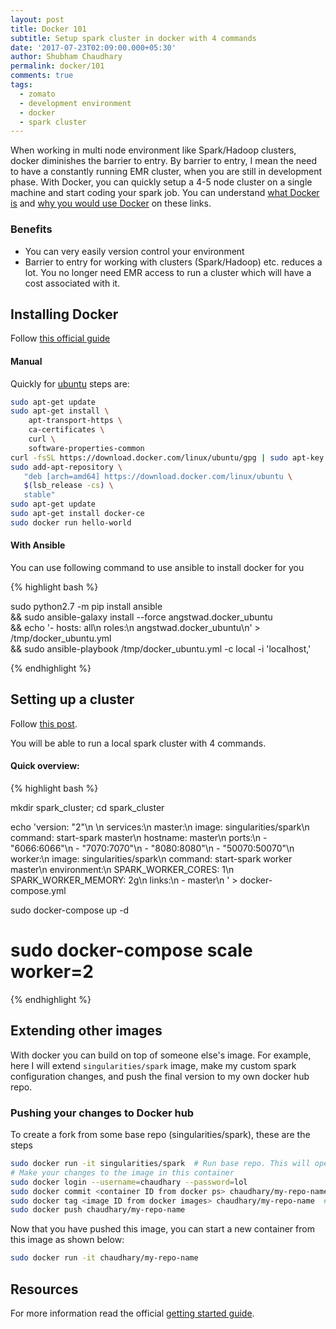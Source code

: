 ```yaml
---
layout: post
title: Docker 101
subtitle: Setup spark cluster in docker with 4 commands
date: '2017-07-23T02:09:00.000+05:30'
author: Shubham Chaudhary
permalink: docker/101
comments: true
tags:
  - zomato
  - development environment
  - docker
  - spark cluster
---
```


When working in multi node environment like Spark/Hadoop clusters, docker diminishes the barrier to entry. By barrier to entry, I mean the need to have a constantly running EMR cluster, when you are still in development phase. With Docker, you can quickly setup a 4-5 node cluster on a single machine and start coding your spark job. You can understand [what Docker is](https://www.docker.com/what-docker) and [why you would use Docker](https://www.docker.com/use-cases) on these links.

### Benefits
* You can very easily version control your environment
* Barrier to entry for working with clusters (Spark/Hadoop) etc. reduces a lot. You no longer need EMR access to run a cluster which will have a cost associated with it.

## Installing Docker
Follow [this official guide](https://docs.docker.com/engine/installation/)


#### Manual
Quickly for [ubuntu](https://docs.docker.com/engine/installation/linux/docker-ce/ubuntu/#install-docker-ce) steps are:

```bash
sudo apt-get update
sudo apt-get install \
    apt-transport-https \
    ca-certificates \
    curl \
    software-properties-common
curl -fsSL https://download.docker.com/linux/ubuntu/gpg | sudo apt-key add -
sudo add-apt-repository \
   "deb [arch=amd64] https://download.docker.com/linux/ubuntu \
   $(lsb_release -cs) \
   stable"
sudo apt-get update
sudo apt-get install docker-ce
sudo docker run hello-world
```

#### With Ansible
You can use following command to use ansible to install docker for you

{% highlight bash %}

sudo python2.7 -m pip install ansible \
    && sudo ansible-galaxy install --force angstwad.docker_ubuntu \
    && echo '- hosts: all\n  roles:\n    angstwad.docker_ubuntu\n' > /tmp/docker_ubuntu.yml \
    && sudo ansible-playbook /tmp/docker_ubuntu.yml -c local -i 'localhost,'

{% endhighlight %}


## Setting up a cluster
Follow [this post](https://bigdatagurus.wordpress.com/2017/03/01/how-to-start-spark-cluster-in-minutes/).

You will be able to run a local spark cluster with 4 commands.

#### Quick overview:

{% highlight bash %}

mkdir spark_cluster; cd spark_cluster

echo 'version: "2"\n
\n
services:\n
  master:\n
    image: singularities/spark\n
    command: start-spark master\n
    hostname: master\n
    ports:\n
      - "6066:6066"\n
      - "7070:7070"\n
      - "8080:8080"\n
      - "50070:50070"\n
  worker:\n
    image: singularities/spark\n
    command: start-spark worker master\n
    environment:\n
      SPARK_WORKER_CORES: 1\n
      SPARK_WORKER_MEMORY: 2g\n
    links:\n
      - master\n
' > docker-compose.yml

sudo docker-compose up -d

# sudo docker-compose scale worker=2

{% endhighlight %}


## Extending other images
With docker you can build on top of someone else's image. For example, here I will extend `singularities/spark` image, make my custom spark configuration changes, and push the final version to my own docker hub repo.


### Pushing your changes to Docker hub
To create a fork from some base repo (singularities/spark), these are the steps

```bash
sudo docker run -it singularities/spark  # Run base repo. This will open a shell
# Make your changes to the image in this container
sudo docker login --username=chaudhary --password=lol
sudo docker commit <container ID from docker ps> chaudhary/my-repo-name  # Commit changes
sudo docker tag <image ID from docker images> chaudhary/my-repo-name  # Tag for pull to work properly
sudo docker push chaudhary/my-repo-name
```

Now that you have pushed this image, you can start a new container from this image as shown below:

```bash
sudo docker run -it chaudhary/my-repo-name
```

## Resources
For more information read the official [getting started guide](https://docs.docker.com/get-started/).

<!--
## VM vs Container

### VM
![VM](https://www.docker.com/sites/default/files/VM%402x.png)

### Container
![Container](https://www.docker.com/sites/default/files/Container%402x.png)
-->
